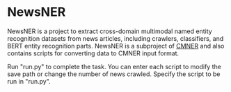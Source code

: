 # NewsNER

NewsNER is a project to extract cross-domain multimodal named entity recognition datasets from news articles, including crawlers, classifiers, and BERT entity recognition parts. NewsNER is a subproject of [CMNER](https://github.com/HotCk-ProMax/CMNER) and also contains scripts for converting data to CMNER input format.

Run "run.py" to complete the task. You can enter each script to modify the save path or change the number of news crawled. Specify the script to be run in "run.py".

